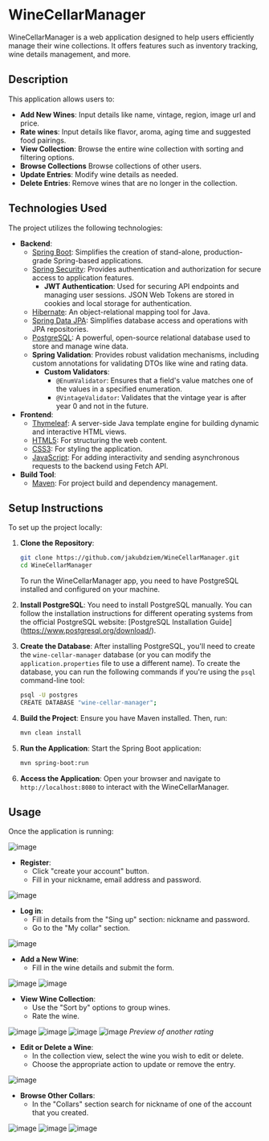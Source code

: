 # WineCellarManager

WineCellarManager is a web application designed to help users efficiently manage their wine collections. It offers features such as inventory tracking, wine details management, and more.

## Description

This application allows users to:

- **Add New Wines**: Input details like name, vintage, region, image url and price.
- **Rate wines**: Input details like flavor, aroma, aging time and suggested food pairings.
- **View Collection**: Browse the entire wine collection with sorting and filtering options.
- **Browse Collections** Browse collections of other users.
- **Update Entries**: Modify wine details as needed.
- **Delete Entries**: Remove wines that are no longer in the collection.

## Technologies Used

The project utilizes the following technologies:

- **Backend**:
  - [Spring Boot](https://spring.io/projects/spring-boot): Simplifies the creation of stand-alone, production-grade Spring-based applications.
  - [Spring Security](https://spring.io/projects/spring-security): Provides authentication and authorization for secure access to application features.
    - **JWT Authentication**: Used for securing API endpoints and managing user sessions. JSON Web Tokens are stored in cookies and local storage for authentication.
  - [Hibernate](https://hibernate.org/): An object-relational mapping tool for Java.
  - [Spring Data JPA](https://spring.io/projects/spring-data-jpa): Simplifies database access and operations with JPA repositories.
  - [PostgreSQL](https://www.postgresql.org/): A powerful, open-source relational database used to store and manage wine data.
  - **Spring Validation**: Provides robust validation mechanisms, including custom annotations for validating DTOs like wine and rating data.
    - **Custom Validators**:
      - `@EnumValidator`: Ensures that a field's value matches one of the values in a specified enumeration.
      - `@VintageValidator`: Validates that the vintage year is after year 0 and not in the future.
- **Frontend**:
  - [Thymeleaf](https://www.thymeleaf.org/): A server-side Java template engine for building dynamic and interactive HTML views.
  - [HTML5](https://developer.mozilla.org/en-US/docs/Web/Guide/HTML/HTML5): For structuring the web content.
  - [CSS3](https://developer.mozilla.org/en-US/docs/Web/CSS): For styling the application.
  - [JavaScript](https://developer.mozilla.org/en-US/docs/Web/JavaScript): For adding interactivity and sending asynchronous requests to the backend using Fetch API.
- **Build Tool**:
  - [Maven](https://maven.apache.org/): For project build and dependency management.

## Setup Instructions

To set up the project locally:

1. **Clone the Repository**:
   ```bash
   git clone https://github.com/jakubdziem/WineCellarManager.git
   cd WineCellarManager
   ```
   To run the WineCellarManager app, you need to have PostgreSQL installed and configured on your machine.

2. **Install PostgreSQL**:
   You need to install PostgreSQL manually. You can follow the installation instructions for different operating systems from the official PostgreSQL website: [PostgreSQL Installation Guide]    (https://www.postgresql.org/download/).

3. **Create the Database**:
   After installing PostgreSQL, you'll need to create the `wine-cellar-manager` database (or you can modify the `application.properties` file to use a different name).
   To create the database, you can run the following commands if you're using the `psql` command-line tool:
   ```bash
   psql -U postgres
   CREATE DATABASE "wine-cellar-manager";
   ```
   
4. **Build the Project**:
   Ensure you have Maven installed. Then, run:
   ```bash
   mvn clean install
   ```

5. **Run the Application**:
   Start the Spring Boot application:
   ```bash
   mvn spring-boot:run
   ```

4. **Access the Application**:
   Open your browser and navigate to `http://localhost:8080` to interact with the WineCellarManager.

## Usage

Once the application is running:

![image](https://github.com/user-attachments/assets/7f027dff-efa7-4c10-b0b0-da9a434eb742)

- **Register**:
  - Click "create your account" button.
  - Fill in your nickname, email address and password.

![image](https://github.com/user-attachments/assets/02a43e9f-2a60-4b31-9769-117932d95c5c)

- **Log in**:
  - Fill in details from the "Sing up" section: nickname and password.
  - Go to the "My collar" section.

![image](https://github.com/user-attachments/assets/46596ec9-7553-47f9-9dc8-f99657e45086)

- **Add a New Wine**:
  - Fill in the wine details and submit the form.
 
![image](https://github.com/user-attachments/assets/2cbfd6da-c449-4674-801e-43b2da489fee)
![image](https://github.com/user-attachments/assets/8b2d43ab-3e34-4b46-a0a0-4e8fda80be1f)

- **View Wine Collection**:
  - Use the "Sort by" options to group wines.
  - Rate the wine.
 
![image](https://github.com/user-attachments/assets/55a4fdf3-8e0a-4b4f-be9f-a5c61615c4e0)
![image](https://github.com/user-attachments/assets/dc02633d-bc0c-4eb4-a949-45f6acacd927)
![image](https://github.com/user-attachments/assets/b13edb57-c265-41e5-ac52-0efe998b2fed)
![image](https://github.com/user-attachments/assets/83fac07a-0391-452f-b89c-4aceff700c7e)
*Preview of another rating*
<br>
- **Edit or Delete a Wine**:
  - In the collection view, select the wine you wish to edit or delete.
  - Choose the appropriate action to update or remove the entry.

![image](https://github.com/user-attachments/assets/d99e407e-3c10-4f64-82be-3fa301db480f)
  
- **Browse Other Collars**:
  - In the "Collars" section search for nickname of one of the account that you created.

![image](https://github.com/user-attachments/assets/a564a4d7-1c4c-4457-81bb-348ab3aecd70)
![image](https://github.com/user-attachments/assets/8b86b4ee-fddc-4fb2-9ae6-cca4273c2caa)
![image](https://github.com/user-attachments/assets/50b3678e-97fe-410e-a5ba-4af9a2bfaffd)
